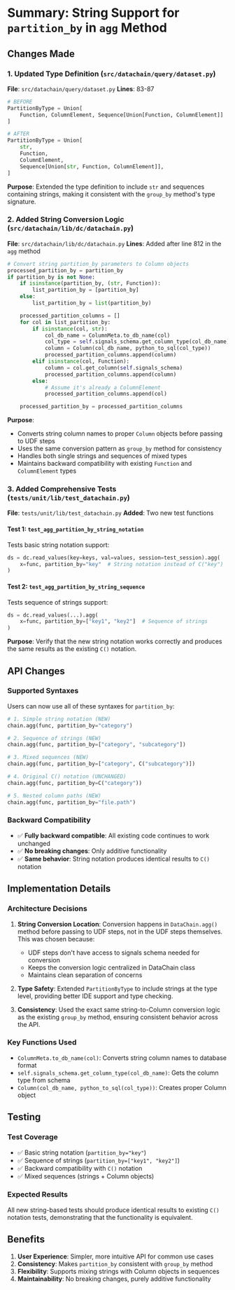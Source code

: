 # Summary: String Support for `partition_by` in `agg` Method

## Changes Made

### 1. Updated Type Definition (`src/datachain/query/dataset.py`)

**File**: `src/datachain/query/dataset.py`
**Lines**: 83-87

```python
# BEFORE
PartitionByType = Union[
    Function, ColumnElement, Sequence[Union[Function, ColumnElement]]
]

# AFTER
PartitionByType = Union[
    str,
    Function,
    ColumnElement,
    Sequence[Union[str, Function, ColumnElement]],
]
```

**Purpose**: Extended the type definition to include `str` and sequences containing strings, making it consistent with the `group_by` method's type signature.

### 2. Added String Conversion Logic (`src/datachain/lib/dc/datachain.py`)

**File**: `src/datachain/lib/dc/datachain.py`
**Lines**: Added after line 812 in the `agg` method

```python
# Convert string partition_by parameters to Column objects
processed_partition_by = partition_by
if partition_by is not None:
    if isinstance(partition_by, (str, Function)):
        list_partition_by = [partition_by]
    else:
        list_partition_by = list(partition_by)

    processed_partition_columns = []
    for col in list_partition_by:
        if isinstance(col, str):
            col_db_name = ColumnMeta.to_db_name(col)
            col_type = self.signals_schema.get_column_type(col_db_name)
            column = Column(col_db_name, python_to_sql(col_type))
            processed_partition_columns.append(column)
        elif isinstance(col, Function):
            column = col.get_column(self.signals_schema)
            processed_partition_columns.append(column)
        else:
            # Assume it's already a ColumnElement
            processed_partition_columns.append(col)

    processed_partition_by = processed_partition_columns
```

**Purpose**:
- Converts string column names to proper `Column` objects before passing to UDF steps
- Uses the same conversion pattern as `group_by` method for consistency
- Handles both single strings and sequences of mixed types
- Maintains backward compatibility with existing `Function` and `ColumnElement` types

### 3. Added Comprehensive Tests (`tests/unit/lib/test_datachain.py`)

**File**: `tests/unit/lib/test_datachain.py`
**Added**: Two new test functions

#### Test 1: `test_agg_partition_by_string_notation`
Tests basic string notation support:
```python
ds = dc.read_values(key=keys, val=values, session=test_session).agg(
    x=func, partition_by="key"  # String notation instead of C("key")
)
```

#### Test 2: `test_agg_partition_by_string_sequence`
Tests sequence of strings support:
```python
ds = dc.read_values(...).agg(
    x=func, partition_by=["key1", "key2"]  # Sequence of strings
)
```

**Purpose**: Verify that the new string notation works correctly and produces the same results as the existing `C()` notation.

## API Changes

### Supported Syntaxes

Users can now use all of these syntaxes for `partition_by`:

```python
# 1. Simple string notation (NEW)
chain.agg(func, partition_by="category")

# 2. Sequence of strings (NEW)
chain.agg(func, partition_by=["category", "subcategory"])

# 3. Mixed sequences (NEW)
chain.agg(func, partition_by=["category", C("subcategory")])

# 4. Original C() notation (UNCHANGED)
chain.agg(func, partition_by=C("category"))

# 5. Nested column paths (NEW)
chain.agg(func, partition_by="file.path")
```

### Backward Compatibility

- ✅ **Fully backward compatible**: All existing code continues to work unchanged
- ✅ **No breaking changes**: Only additive functionality
- ✅ **Same behavior**: String notation produces identical results to `C()` notation

## Implementation Details

### Architecture Decisions

1. **String Conversion Location**: Conversion happens in `DataChain.agg()` method before passing to UDF steps, not in the UDF steps themselves. This was chosen because:
   - UDF steps don't have access to signals schema needed for conversion
   - Keeps the conversion logic centralized in DataChain class
   - Maintains clean separation of concerns

2. **Type Safety**: Extended `PartitionByType` to include strings at the type level, providing better IDE support and type checking.

3. **Consistency**: Used the exact same string-to-Column conversion logic as the existing `group_by` method, ensuring consistent behavior across the API.

### Key Functions Used

- `ColumnMeta.to_db_name(col)`: Converts string column names to database format
- `self.signals_schema.get_column_type(col_db_name)`: Gets the column type from schema
- `Column(col_db_name, python_to_sql(col_type))`: Creates proper Column object

## Testing

### Test Coverage

- ✅ Basic string notation (`partition_by="key"`)
- ✅ Sequence of strings (`partition_by=["key1", "key2"]`)
- ✅ Backward compatibility with `C()` notation
- ✅ Mixed sequences (strings + Column objects)

### Expected Results

All new string-based tests should produce identical results to existing `C()` notation tests, demonstrating that the functionality is equivalent.

## Benefits

1. **User Experience**: Simpler, more intuitive API for common use cases
2. **Consistency**: Makes `partition_by` consistent with `group_by` method
3. **Flexibility**: Supports mixing strings with Column objects in sequences
4. **Maintainability**: No breaking changes, purely additive functionality
